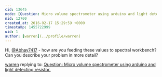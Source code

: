 ```yaml
---
cid: 13645
node: [Question: Micro volume spectrometer using arduino and light detecting resistor.](../notes/Abhay7417/02-17-2016/question-micro-volume-spectrometer-using-arduino-and-light-detecting-resistor)
nid: 12700
created_at: 2016-02-17 15:29:59 +0000
timestamp: 1455722999
uid: 1
author: [warren](../profile/warren)
---
```


Hi, [@Abhay7417](/profile/Abhay7417) - how are you feeding these values to spectral workbench? Can you describe your problem in more detail? 

[warren](../profile/warren) replying to: [Question: Micro volume spectrometer using arduino and light detecting resistor.](../notes/Abhay7417/02-17-2016/question-micro-volume-spectrometer-using-arduino-and-light-detecting-resistor)

